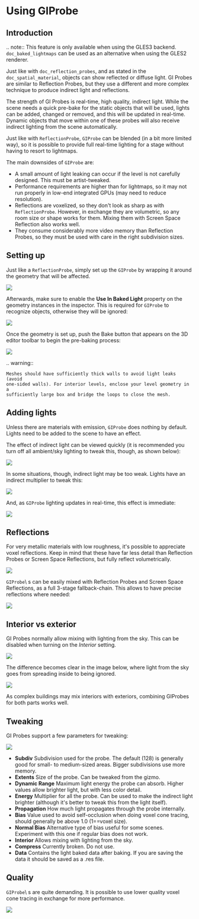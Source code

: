 

Using GIProbe
=============

Introduction
------------

.. note:: This feature is only available when using the GLES3 backend.
          `doc_baked_lightmaps` can be used as an alternative
          when using the GLES2 renderer.

Just like with `doc_reflection_probes`, and as stated in
the `doc_spatial_material`, objects can show reflected or diffuse light.
GI Probes are similar to Reflection Probes, but they use a different and more
complex technique to produce indirect light and reflections.

The strength of GI Probes is real-time, high quality, indirect light. While the
scene needs a quick pre-bake for the static objects that
will be used, lights can be added, changed or removed, and this will be updated
in real-time. Dynamic objects that move within one of these
probes will also receive indirect lighting from the scene automatically.

Just like with `ReflectionProbe`, `GIProbe` can be blended (in a bit more limited
way), so it is possible to provide full real-time lighting
for a stage without having to resort to lightmaps.

The main downsides of `GIProbe` are:

- A small amount of light leaking can occur if the level is not carefully designed. This must be artist-tweaked.
- Performance requirements are higher than for lightmaps, so it may not run properly in low-end integrated GPUs (may need to reduce resolution).
- Reflections are voxelized, so they don't look as sharp as with `ReflectionProbe`. However, in exchange they are volumetric, so any room size or shape works for them. Mixing them with Screen Space Reflection also works well.
- They consume considerably more video memory than Reflection Probes, so they must be used with care in the right subdivision sizes.

Setting up
----------

Just like a `ReflectionProbe`, simply set up the `GIProbe` by wrapping it around
the geometry that will be affected.

![](img/giprobe_wrap.png)

Afterwards, make sure to enable the **Use In Baked Light** property on the geometry instances
in the inspector. This is required for `GIProbe` to recognize objects,
otherwise they will be ignored:

![](img/giprobe_bake_property.png)

Once the geometry is set up, push the Bake button that appears on the 3D editor
toolbar to begin the pre-baking process:

![](img/giprobe_bake.png)

.. warning::

    Meshes should have sufficiently thick walls to avoid light leaks (avoid
    one-sided walls). For interior levels, enclose your level geometry in a
    sufficiently large box and bridge the loops to close the mesh.

Adding lights
-------------

Unless there are materials with emission, `GIProbe` does nothing by default.
Lights need to be added to the scene to have an effect.

The effect of indirect light can be viewed quickly (it is recommended you turn
off all ambient/sky lighting to tweak this, though, as shown below):

![](img/giprobe_indirect.png)

In some situations, though, indirect light may be too weak. Lights have an
indirect multiplier to tweak this:

![](img/giprobe_light_indirect.png)

And, as `GIProbe` lighting updates in real-time, this effect is immediate:

![](img/giprobe_indirect_energy_result.png)

Reflections
-----------

For very metallic materials with low roughness, it's possible to appreciate
voxel reflections. Keep in mind that these have far less detail than Reflection
Probes or Screen Space Reflections, but fully reflect volumetrically.

![](img/giprobe_voxel_reflections.png)

`GIProbe`\ s can be easily mixed with Reflection Probes and Screen Space Reflections,
as a full 3-stage fallback-chain. This allows to have precise reflections where needed:

![](img/giprobe_ref_blending.png)

Interior vs exterior
--------------------

GI Probes normally allow mixing with lighting from the sky. This can be disabled
when turning on the *Interior* setting.

![](img/giprobe_interior_setting.png)

The difference becomes clear in the image below, where light from the sky goes
from spreading inside to being ignored.

![](img/giprobe_interior.png)

As complex buildings may mix interiors with exteriors, combining GIProbes
for both parts works well.

Tweaking
--------

GI Probes support a few parameters for tweaking:

![](img/giprobe_tweaking.png)

- **Subdiv** Subdivision used for the probe. The default (128) is generally good for small- to medium-sized areas. Bigger subdivisions use more memory.
- **Extents** Size of the probe. Can be tweaked from the gizmo.
- **Dynamic Range** Maximum light energy the probe can absorb. Higher values allow brighter light, but with less color detail.
- **Energy** Multiplier for all the probe. Can be used to make the indirect light brighter (although it's better to tweak this from the light itself).
- **Propagation** How much light propagates through the probe internally.
- **Bias** Value used to avoid self-occlusion when doing voxel cone tracing, should generally be above 1.0 (1==voxel size).
- **Normal Bias** Alternative type of bias useful for some scenes. Experiment with this one if regular bias does not work.
- **Interior** Allows mixing with lighting from the sky.
- **Compress** Currently broken. Do not use.
- **Data** Contains the light baked data after baking. If you are saving the data it should be saved as a .res file.

Quality
-------

`GIProbe`\ s are quite demanding. It is possible to use lower quality voxel cone
tracing in exchange for more performance.

![](img/giprobe_quality.png)

